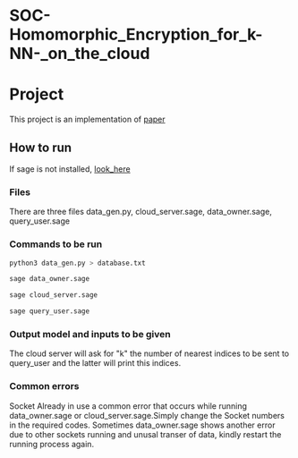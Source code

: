 # SOC-Homomorphic_Encryption_for_k-NN-_on_the_cloud
# Project

This project is an implementation of [paper](https://www.sciencedirect.com/science/article/abs/pii/S0743731515002105)

## How to run

If sage is not installed, [look_here](https://doc.sagemath.org/html/en/installation/index.html)

### Files
There are three files data_gen.py, cloud_server.sage, data_owner.sage, query_user.sage
### Commands  to be run


```bash
python3 data_gen.py > database.txt
```
```bash
sage data_owner.sage
```
```bash
sage cloud_server.sage
```
```bash
sage query_user.sage
```
### Output model and inputs to be given
The cloud server will ask for "k" the number of nearest indices to be sent to query_user and the latter will print this indices.
### Common errors 
Socket Already in use a common error that occurs while running data_owner.sage or cloud_server.sage.Simply change the Socket numbers in the required codes.
Sometimes data_owner.sage shows another error due to other sockets running and unusal transer of data, kindly restart the running process again.

